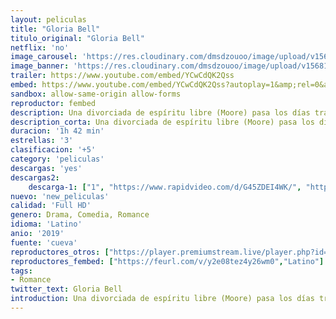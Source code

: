 ```yaml
---
layout: peliculas
title: "Gloria Bell"
titulo_original: "Gloria Bell"
netflix: 'no'
image_carousel: 'https://res.cloudinary.com/dmsdzouoo/image/upload/v1568175219/gloria-min_igtue2.jpg'
image_banner: 'https://res.cloudinary.com/dmsdzouoo/image/upload/v1568175224/gloria-bell1-min_sriirx.jpg'
trailer: https://www.youtube.com/embed/YCwCdQK2Qss
embed: https://www.youtube.com/embed/YCwCdQK2Qss?autoplay=1&amp;rel=0&amp;hd=1&border=0&wmode=opaque&enablejsapi=1&modestbranding=1&controls=1&showinfo=0
sandbox: allow-same-origin allow-forms
reproductor: fembed
description: Una divorciada de espíritu libre (Moore) pasa los días trabajando en una oficina. Por la noche se desata bailando en las diferentes discotecas de Los Ángeles. Cuando encuentra a Arnold (Turturro), su vida cambia radicalmente al verse inmersa en un inesperado romance.
description_corta: Una divorciada de espíritu libre (Moore) pasa los días trabajando en una oficina. Por la noche se desata bailando en las diferentes discotecas de Los Ángeles. Cuando encuentra a Arnold (Turturro), su vida cambia radicalmente al verse inmersa en un inesperado romance.
duracion: '1h 42 min'
estrellas: '3'
clasificacion: '+5'
category: 'peliculas'
descargas: 'yes'
descargas2:
    descarga-1: ["1", "https://www.rapidvideo.com/d/G45ZDEI4WK/", "https://www.google.com/s2/favicons?domain=openload.co","OpenLoad","https://res.cloudinary.com/imbriitneysam/image/upload/v1541473684/mexico.png", "Latino", "TS-Screener"]
nuevo: 'new_peliculas'
calidad: 'Full HD'
genero: Drama, Comedia, Romance
idioma: 'Latino'
anio: '2019'
fuente: 'cueva'
reproductores_otros: ["https://player.premiumstream.live/player.php?id=Mjc0OA&sub=","Latino","https://gdriveplayer.me/embed2.php?link=Wt5Gk9jTguxJcUC3%252B0gw3gquEQuURHsBd9B%252BDF%252F%252FsS4tKoh1KWZ9PtD71lF%252BqP6S4e6JNcml5PAuGnx2kUXY0UlFMZ7bXMrF8n%252BSwNQJ0ee4DK7SPpPIAA3ly5Qvwb77AzzhPJtQ0wcCtGkPSjypZmSD5kYYBbUayoCckLFcy5S5QDHvz%252FPwTxAbwBuVC9a9IV5myQu5xfZO1Yua4Tuqc%252B","Latino"]
reproductores_fembed: ["https://feurl.com/v/y2e08tez4y26wm0","Latino"]
tags:
- Romance
twitter_text: Gloria Bell
introduction: Una divorciada de espíritu libre (Moore) pasa los días trabajando en una oficina. Por la noche se desata bailando en las diferentes discotecas de Los Ángeles. Cuando encuentra a Arnold (Turturro), su vida cambia radicalmente al verse inmersa en un inesperado romance.
---
```



 








